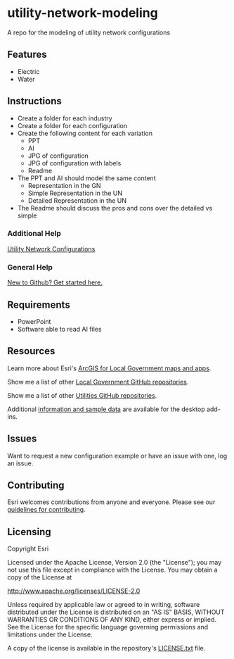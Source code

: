 # utility-network-modeling

A repo for the modeling of utility network configurations

## Features

* Electric
* Water

## Instructions

- Create a folder for each industry
- Create a folder for each configuration
- Create the following content for each variation
	- PPT
	- AI
	- JPG of configuration
	- JPG of configuration with labels
	- Readme
- The PPT and AI should model the same content
	- Representation in the GN
	- Simple Representation in the UN
	- Detailed Representation in the UN
- The Readme should discuss the pros and cons over the detailed vs simple

### Additional Help

[Utility Network Configurations](http://solutions.arcgis.com/gallery/#s=0&q=%22utility%20network%22)


### General Help
[New to Github? Get started here.](http://htmlpreview.github.com/?https://github.com/Esri/esri.github.com/blob/master/help/esri-getting-to-know-github.html)

## Requirements

* PowerPoint
* Software able to read AI files


## Resources

Learn more about Esri's [ArcGIS for Local Government maps and apps](http://solutions.arcgis.com/local-government/).

Show me a list of other [Local Government GitHub repositories](http://esri.github.io/#Local-Government).

Show me a list of other [Utilities GitHub repositories](http://esri.github.io/#Utilities).

Additional [information and sample data](http://www.arcgis.com/home/item.html?id=385978c927124489b4dc6110eded38df)
are available for the desktop add-ins.

## Issues

Want to request a new configuration example or have an issue with one, log an issue.

## Contributing

Esri welcomes contributions from anyone and everyone.
Please see our [guidelines for contributing](https://github.com/esri/contributing).

## Licensing

Copyright Esri

Licensed under the Apache License, Version 2.0 (the "License");
you may not use this file except in compliance with the License.
You may obtain a copy of the License at

   http://www.apache.org/licenses/LICENSE-2.0

Unless required by applicable law or agreed to in writing, software
distributed under the License is distributed on an "AS IS" BASIS,
WITHOUT WARRANTIES OR CONDITIONS OF ANY KIND, either express or implied.
See the License for the specific language governing permissions and
limitations under the License.

A copy of the license is available in the repository's
[LICENSE.txt](LICENSE.txt) file.
